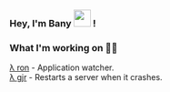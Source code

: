 
### Hey, I'm Bany <img src="https://media.giphy.com/media/hvRJCLFzcasrR4ia7z/giphy.gif" width="30"> !


### What I'm working on 👨‍💻

[λ ron](https://github.com/9bany/ron) - Application watcher.<br>
[λ gjr](https://github.com/9bany/gjr) - Restarts a server when it crashes.

